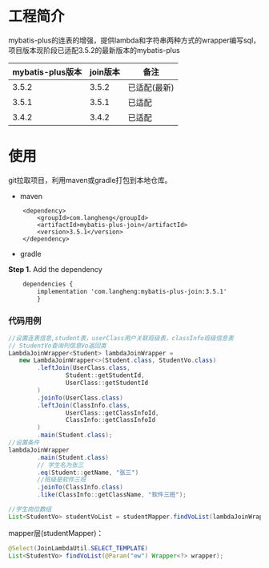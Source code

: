 # 工程简介

mybatis-plus的连表的增强，提供lambda和字符串两种方式的wrapper编写sql，项目版本现阶段已适配3.5.2的最新版本的mybatis-plus

| mybatis-plus版本 | join版本 | 备注      |
| -------------- | ------ | ------- |
| 3.5.2          | 3.5.2  | 已适配(最新) |
| 3.5.1          | 3.5.1  | 已适配     |
| 3.4.2          | 3.4.2  | 已适配     |

# 使用

git拉取项目，利用maven或gradle打包到本地仓库。

- maven

```markup
    <dependency>
        <groupId>com.langheng</groupId>
        <artifactId>mybatis-plus-join</artifactId>
        <version>3.5.1</version>
    </dependency>
```

- gradle

**Step 1.** Add the dependency

```xml
    dependencies {
        implementation 'com.langheng:mybatis-plus-join:3.5.1'
        }
```

### 代码用例

```java
//设置连表信息,student表，userClass用户关联班级表，classInfo班级信息表
// StudentVo查询列信息Vo返回类
LambdaJoinWrapper<Student> lambdaJoinWrapper = 
   new LambdaJoinWrapper<>(Student.class, StudentVo.class)  
        .leftJoin(UserClass.class,  
                Student::getStudentId,  
                UserClass::getStudentId  
        )  
        .joinTo(UserClass.class)  
        .leftJoin(ClassInfo.class,  
                UserClass::getClassInfoId,  
                ClassInfo::getClassInfoId  
        )  
        .main(Student.class);
//设置条件  
lambdaJoinWrapper
        .main(Student.class)
        // 学生名为张三 
        .eq(Student::getName, "张三")  
        //班级是软件三班
        .joinTo(ClassInfo.class)
        .like(ClassInfo::getClassName, "软件三班");  

//学生岗位数组  
List<StudentVo> studentVoList = studentMapper.findVoList(lambdaJoinWrapper);
```

mapper层(studentMapper)：

```java
@Select(JoinLambdaUtil.SELECT_TEMPLATE)  
List<StudentVo> findVoList(@Param("ew") Wrapper<?> wrapper);
```
